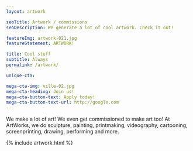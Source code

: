 ```yaml
---
layout: artwork

seoTitle: Artwork / commissions
seoDescription: We generate a lot of cool artwork. Check it out!

featureImg: artwork-021.jpg
featureStatement: ARTWORK!

title: Cool stuff
subtitle: Always
permalink: /artwork/

unique-cta:

mega-cta-img: ville-02.jpg
mega-cta-heading: Join us!
mega-cta-button-text: Apply today!
mega-cta-button-text-url: http://google.com
---
```


We make a lot of art! We even get commissioned to make art too! At ArtWorks, we do sculpture, painting, printmaking, videography, cartooning, screenprinting, drawing, performing and more.

{% include artwork.html %}
